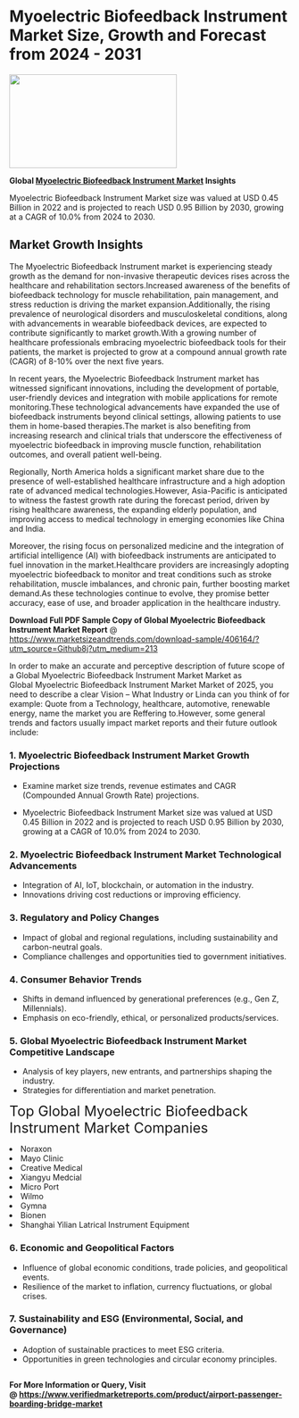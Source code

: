<H1>Myoelectric Biofeedback Instrument Market Size, Growth and Forecast from 2024 - 2031</H1><img class="aligncenter size-medium wp-image-584254" src="https://thirdeyenews.in/wp-content/uploads/2024/09/Global-Market-Research-300x168.jpeg" alt="" width="300" height="168" /><p><strong>Global&nbsp;<a href="https://www.marketsizeandtrends.com/download-sample/406164/?utm_source=Github8j?utm_medium=213">Myoelectric Biofeedback Instrument Market</a> Insights</strong></p><p>Myoelectric Biofeedback Instrument Market size was valued at USD 0.45 Billion in 2022 and is projected to reach USD 0.95 Billion by 2030, growing at a CAGR of 10.0% from 2024 to 2030.</p><p><h2>Market Growth Insights</h2> <p>The Myoelectric Biofeedback Instrument market is experiencing steady growth as the demand for non-invasive therapeutic devices rises across the healthcare and rehabilitation sectors.Increased awareness of the benefits of biofeedback technology for muscle rehabilitation, pain management, and stress reduction is driving the market expansion.Additionally, the rising prevalence of neurological disorders and musculoskeletal conditions, along with advancements in wearable biofeedback devices, are expected to contribute significantly to market growth.With a growing number of healthcare professionals embracing myoelectric biofeedback tools for their patients, the market is projected to grow at a compound annual growth rate (CAGR) of 8-10% over the next five years.</p> <p>In recent years, the Myoelectric Biofeedback Instrument market has witnessed significant innovations, including the development of portable, user-friendly devices and integration with mobile applications for remote monitoring.These technological advancements have expanded the use of biofeedback instruments beyond clinical settings, allowing patients to use them in home-based therapies.The market is also benefiting from increasing research and clinical trials that underscore the effectiveness of myoelectric biofeedback in improving muscle function, rehabilitation outcomes, and overall patient well-being.</p> <p>Regionally, North America holds a significant market share due to the presence of well-established healthcare infrastructure and a high adoption rate of advanced medical technologies.However, Asia-Pacific is anticipated to witness the fastest growth rate during the forecast period, driven by rising healthcare awareness, the expanding elderly population, and improving access to medical technology in emerging economies like China and India.</p> <p>Moreover, the rising focus on personalized medicine and the integration of artificial intelligence (AI) with biofeedback instruments are anticipated to fuel innovation in the market.Healthcare providers are increasingly adopting myoelectric biofeedback to monitor and treat conditions such as stroke rehabilitation, muscle imbalances, and chronic pain, further boosting market demand.As these technologies continue to evolve, they promise better accuracy, ease of use, and broader application in the healthcare industry.</p> <p><span class=""><strong>Download Full PDF Sample Copy of Global Myoelectric Biofeedback Instrument Market Report</strong> @ <a href="https://www.marketsizeandtrends.com/download-sample/406164/?utm_source=Github8j?utm_medium=213" target="_blank">https://www.marketsizeandtrends.com/download-sample/406164/?utm_source=Github8j?utm_medium=213</a></span></p><p>In order to make an accurate and perceptive description of future scope of a Global&nbsp;Myoelectric Biofeedback Instrument Market Market as Global&nbsp;Myoelectric Biofeedback Instrument Market Market of 2025, you need to describe a clear Vision &ndash; What Industry or Linda can you think of for example: Quote from a Technology, healthcare, automotive, renewable energy, name the market you are Reffering to.However, some general trends and factors usually impact market reports and their future outlook include:</p><h3>1.&nbsp;<strong>Myoelectric Biofeedback Instrument Market Growth Projections</strong></h3><ul><li>Examine market size trends, revenue estimates and CAGR (Compounded Annual Growth Rate) projections.</li><li><p>Myoelectric Biofeedback Instrument Market size was valued at USD 0.45 Billion in 2022 and is projected to reach USD 0.95 Billion by 2030, growing at a CAGR of 10.0% from 2024 to 2030.</p></li></ul><h3>2.&nbsp;<strong>Myoelectric Biofeedback Instrument Market Technological Advancements</strong></h3><ul><li>Integration of AI, IoT, blockchain, or automation in the industry.</li><li>Innovations driving cost reductions or improving efficiency.</li></ul><h3>3.&nbsp;<strong>Regulatory and Policy Changes</strong></h3><ul><li>Impact of global and regional regulations, including sustainability and carbon-neutral goals.</li><li>Compliance challenges and opportunities tied to government initiatives.</li></ul><h3>4.&nbsp;<strong>Consumer Behavior Trends</strong></h3><ul><li>Shifts in demand influenced by generational preferences (e.g., Gen Z, Millennials).</li><li>Emphasis on eco-friendly, ethical, or personalized products/services.</li></ul><h3>5.&nbsp;<strong>Global Myoelectric Biofeedback Instrument Market Competitive Landscape</strong></h3><ul><li>Analysis of key players, new entrants, and partnerships shaping the industry.</li><li>Strategies for differentiation and market penetration.</li></ul><p data-pm-slice="1 1 []"><span style="color: inherit; font-family: inherit; font-size: 25px;">Top Global Myoelectric Biofeedback Instrument Market Companies</span></p><div class="" data-test-id=""><p><li>Noraxon</li><li> Mayo Clinic</li><li> Creative Medical</li><li> Xiangyu Medcial</li><li> Micro Port</li><li> Wilmo</li><li> Gymna</li><li> Bionen</li><li> Shanghai Yilian Latrical Instrument Equipment</li></p></div><h3>6.&nbsp;<strong>Economic and Geopolitical Factors</strong></h3><ul><li>Influence of global economic conditions, trade policies, and geopolitical events.</li><li>Resilience of the market to inflation, currency fluctuations, or global crises.</li></ul><h3>7.&nbsp;<strong>Sustainability and ESG (Environmental, Social, and Governance)</strong></h3><ul><li>Adoption of sustainable practices to meet ESG criteria.</li><li>Opportunities in green technologies and circular economy principles.</li></ul><h2><strong style="font-size: 14px;">For More Information or Query, Visit @&nbsp;</strong><a style="background-color: #ffffff; font-size: 14px;" href="https://www.marketsizeandtrends.com/report/myoelectric-biofeedback-instrument-market/" target="_blank">https://www.verifiedmarketreports.com/product/airport-passenger-boarding-bridge-market</a></h2>